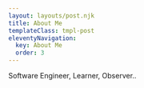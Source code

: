 ```yaml
---
layout: layouts/post.njk
title: About Me
templateClass: tmpl-post
eleventyNavigation:
  key: About Me
  order: 3
---
```


Software Engineer, Learner, Observer..

